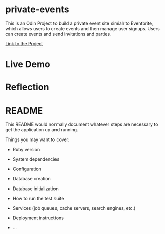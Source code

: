 # private-events

This is an Odin Project to build a private event site simialr to Eventbrite, which allows users to create events and then manage user signups. Users can create events and send invitations and parties.

[Link to the Project](https://www.theodinproject.com/paths/full-stack-ruby-on-rails/courses/ruby-on-rails/lessons/associations#warmup-thinking-data-first)

# Live Demo

# Reflection
# README

This README would normally document whatever steps are necessary to get the
application up and running.

Things you may want to cover:

* Ruby version

* System dependencies

* Configuration

* Database creation

* Database initialization

* How to run the test suite

* Services (job queues, cache servers, search engines, etc.)

* Deployment instructions

* ...
